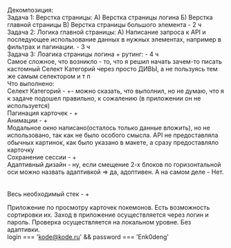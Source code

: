 Декомпозиция: <br>
Задача 1: Верстка страницы: А) Верстка страницы логина Б) Верстка главной страницы В) Верстка страницы большого элемента - 2 ч <br>
Задача 2: Логика главной страницы: А) Написание запроса к API и последующее использование данных в нужных элементах, например в фильтрах и пагинации. - 3 ч<br>
Задача 3: Лоагика страницы логина + рутинг: - 4 ч<br>
Самое сложное, что возникло - то, что я решил начать зачем-то писать кастомный Селект Категорий через просто ДИВЫ, а не пользуясь тем же самым селектором и т п <br>
Что выполнено: <br>
Селект Категорий - +- можно сказать, что выполнил, но не думаю, что я к задаче подошел правильно, к сожалению (в приложении он не используется)<br>
Пагинация карточек - +<br>
Анимации - +<br>
Модальное окно написано(осталось только данные вложить), но не использовано, так как не было особого смысла. API не предоставляла обычных картинок, как было указано в макете, а сразу предоставляло карточку<br>
Сохранение сессии - +<br>
Адаптивный дизайн - ну, если смещение 2-х блоков по горизонтальной оси можно назвать адаптивкой => да, адоптивен. А на самом деле - Нет.<br>
<br><br>
Весь необходимый стек - + <br>

Приложение по просмотру карточек покемонов. Есть возможность сортировки их. Заход в приложение осуществляется через логин и пароль. Проверка осуществляется на локальном уровне. Без адаптивки. <br>
login === 'kode@kode.ru' && password === 'Enk0deng'

